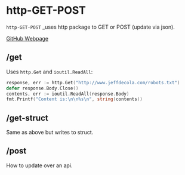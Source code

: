 # http-GET-POST

`http-GET-POST` _uses http package to GET or POST (update via json).

[GitHub Webpage](https://jeffdecola.github.io/my-go-examples/)

## /get

Uses `http.Get`  and `ioutil.ReadAll`:

```go
response, err := http.Get("http://www.jeffdecola.com/robots.txt")
defer response.Body.Close()
contents, err := ioutil.ReadAll(response.Body)
fmt.Printf("Content is:\n\n%s\n", string(contents))
```

## /get-struct

Same as above but writes to struct.

## /post

How to update over an api.

